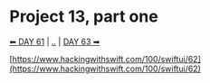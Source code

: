 # Project 13, part one

[⬅ DAY 61](../day_61) | [..](../) | [DAY 63 ➡](../day_63)

[https://www.hackingwithswift.com/100/swiftui/62](https://www.hackingwithswift.com/100/swiftui/62)

